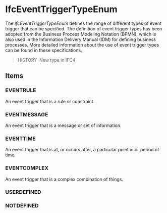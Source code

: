 # IfcEventTriggerTypeEnum

The _IfcEventTriggerTypeEnum_ defines the range of different types of event trigger that can be specified. The definition of event trigger types has been adopted from the Business Process Modeling Notation (BPMN), which is also used in the Information Delivery Manual (IDM) for defining business processes. More detailed information about the use of event trigger types can be found in these specifications.

> HISTORY&nbsp; New type in IFC4

## Items

### EVENTRULE
An event trigger that is a rule or constraint.

### EVENTMESSAGE
An event trigger that is a message or set of information.

### EVENTTIME
An event trigger that is at, or occurs after, a particular point in or period of time.

### EVENTCOMPLEX
An event trigger that is a complex combination of things.

### USERDEFINED


### NOTDEFINED

